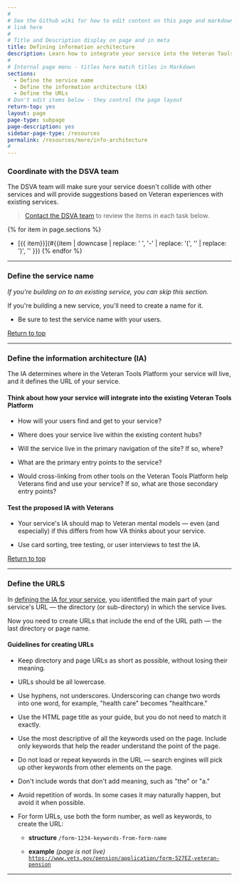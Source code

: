```yaml
---
#
# See the Github wiki for how to edit content on this page and markdown styles you can use:
# link here
#
# Title and Description display on page and in meta
title: Defining information architecture
description: Learn how to integrate your service into the Veteran Tools Platform so your users can easily find (and search for) your service.
#
# Internal page menu - titles here match titles in Markdown
sections:
  - Define the service name
  - Define the information architecture (IA)
  - Define the URLs
# Don't edit items below - they control the page layout
return-top: yes
layout: page
page-type: subpage
page-description: yes
sidebar-page-type: /resources
permalink: /resources/more/info-architecture
#
---
```


### Coordinate with the DSVA team

The DSVA team will make sure your service doesn't collide with other services and will provide suggestions based on Veteran experiences with existing services.

> [Contact the DSVA team]({{site.baseurl}}/contact) to review the items in each task below.

{% for item in page.sections %}
* [{{ item}}](#{{item | downcase | replace: ' ', '-' | replace: '(', '' | replace: ')', '' }})
{% endfor %}

<hr>


### Define the service name

*If you're building on to an existing service, you can skip this section.*

If you're building a new service, you'll need to create a name for it.

* Be sure to test the service name with your users.
<!--* <span class="todo">TODO - provide an example</span>-->

<a href="#">Return to top</a>

<hr>


### Define the information architecture (IA)

The IA determines where in the Veteran Tools Platform your service will live, and it defines the URL of your service.

#### Think about how your service will integrate into the existing Veteran Tools Platform

* How will your users find and get to your service?

* Where does your service live within the existing content hubs?

* Will the service live in the primary navigation of the site? If so, where?

* What are the primary entry points to the service?

* Would cross-linking from other tools on the Veteran Tools Platform help Veterans find and use your service? If so, what are those secondary entry points?


#### Test the proposed IA with Veterans

* Your service's IA should map to Veteran mental models &mdash; even (and especially) if this differs from how VA thinks about your service.

* Use card sorting, tree testing, or user interviews to test the IA.

<a href="#">Return to top</a>

<hr>


### Define the URLS

In [defining the IA for your service](#define-the-information-architecture-ia), you identified the main part of your service's URL &mdash; the directory (or sub-directory) in which the service lives.

Now you need to create URLs that include the end of the URL path &mdash; the last directory or page name.

#### Guidelines for creating URLs

* Keep directory and page URLs as short as possible, without losing their meaning.

* URLs should be all lowercase.

* Use hyphens, not underscores. Underscoring can change two words into one word, for example, "health care" becomes "healthcare."

* Use the HTML page title as your guide, but you do not need to match it exactly.

* Use the most descriptive of all the keywords used on the page. Include only keywords that help the reader understand the point of the page.

* Do not load or repeat keywords in the URL &mdash; search engines will pick up other keywords from other elements on the page.

* Don't include words that don't add meaning, such as "the" or "a."

* Avoid repetition of words. In some cases it may naturally happen, but avoid it when possible.

* For form URLs, use both the form number, as well as keywords, to create the URL:

  * **structure**
    <code>/form-1234-keywords-from-form-name</code>

  * **example** *(page is not live)*
    <code>https://www.vets.gov/pension/application/form-527EZ-veteran-pension</code>

<hr>
